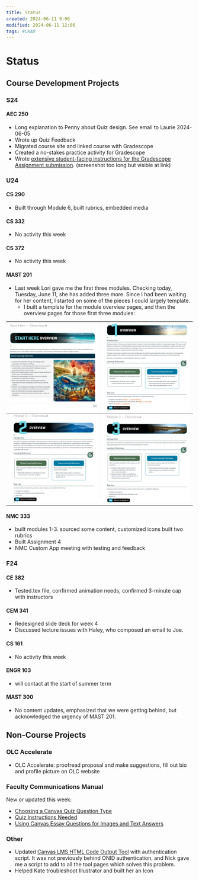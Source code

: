 ```yaml
---
title: Status
created: 2024-06-11 9:06
modified: 2024-06-11 12:06
tags: #LKAD
---
```


# Status

## Course Development Projects

### S24

#### AEC 250

- Long explanation to Penny about Quiz design. See email to Laurie 2024-06-05
- Wrote up Quiz Feedback
- Migrated course site and linked course with Gradescope
- Created a no-stakes practice activity for Gradescope
- Wrote [extensive student-facing instructions for the Gradescope Assignment submission](./images/gradescope.png). (screenshot too long but visible at link)
### U24

#### CS 290

- Built through Module 6, built rubrics, embedded media

#### CS 332

- No activity this week

#### CS 372

- No activity this week

#### MAST 201

- Last week Lori gave me the first three modules. Checking today, Tuesday, June 11, she has added three more. Since I had been waiting for her content, I started on some of the pieces I could largely template.
	- I built a template for the module overview pages, and then the overview pages for those first three modules:

| ![](images/mast201_starthere.png) | ![](images/mast_201_overview1.png) |
| --------------------------------- | ---------------------------------- |
|![](images/mast_201_overview2.png)|![](images/mast_201_overview3.png)|

#### NMC 333

- built modules 1-3. sourced some content, customized icons built two rubrics
- Built Assignment 4
- NMC Custom App meeting with testing and feedback

### F24

#### CE 382

- Tested.tex file, confirmed animation needs, confirmed 3-minute cap with instructors

#### CEM 341

- Redesigned slide deck for week 4
- Discussed lecture issues with Haley, who composed an email to Joe.

#### CS 161

- No activity this week

#### ENGR 103

- will contact at the start of summer term

#### MAST 300

- No content updates, emphasized that we were getting behind, but acknowledged the urgency of MAST 201.

## Non-Course Projects

### OLC Accelerate

- OLC Accelerate: proofread proposal and make suggestions, fill out bio and profile picture on OLC website

### Faculty Communications Manual

New or updated this week:

- [Choosing a Canvas Quiz Question Type](https://github.com/mundorfd/faculty-comms/blob/c773dacf53a54ab5ecd4d82c9fe330d0ec21aa1c/Choosing%20a%20Canvas%20Quiz%20Question%20Type.md)
- [Quiz Instructions Needed](https://github.com/mundorfd/faculty-comms/blob/c773dacf53a54ab5ecd4d82c9fe330d0ec21aa1c/Quiz%20Instructions%20Needed.md)
- [Using Canvas Essay Questions for Images and Text Answers](https://github.com/mundorfd/faculty-comms/blob/c773dacf53a54ab5ecd4d82c9fe330d0ec21aa1c/Using%20Canvas%20Essay%20Questions%20for%20Images%20and%20Text%20Answers.md)

### Other

- Updated [Canvas LMS HTML Code Output Tool](https://docs.oregonstate.education/lmstools/) with authentication script. It was not previously behind ONID authentication, and Nick gave me a script to add to all the tool pages which solves this problem.
- Helped Kate troubleshoot Illustrator and built her an Icon
